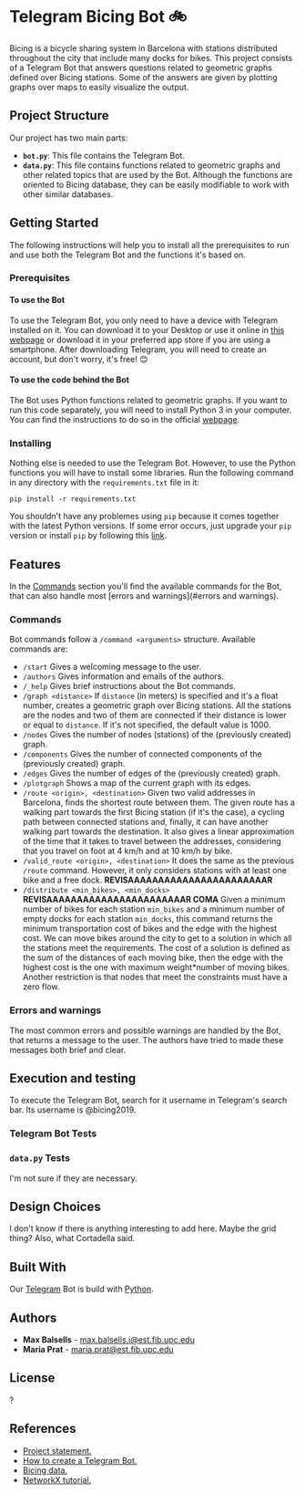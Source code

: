 # Telegram Bicing Bot 🚲

Bicing is a bicycle sharing system in Barcelona with stations distributed
throughout the city that include many docks for bikes. This project consists
of a Telegram Bot that answers questions related to geometric graphs defined
over Bicing stations. Some of the answers are given by plotting graphs over
maps to easily visualize the output.

## Project Structure

Our project has two main parts:

* **`bot.py`**: This file contains the Telegram Bot.
* **`data.py`**: This file contains functions related to geometric graphs and
other related topics that are used by the Bot. Although the functions are
oriented to Bicing database, they can be easily modifiable to work with other
similar databases.

## Getting Started

The following instructions will help you to install all the prerequisites to
run and use both the Telegram Bot and the functions it's based on.

### Prerequisites

#### To use the Bot

To use the Telegram Bot, you only need to have a device with Telegram installed
on it. You can download it to your Desktop or use it online in
[this webpage](https://telegram.org/) or download it in your preferred app store
if you are using a smartphone. After downloading Telegram, you will need to
create an account, but don't worry, it's free! 😊

#### To use the code behind the Bot

The Bot uses Python functions related to geometric graphs. If you want to run
this code separately, you will need to install Python 3 in your computer. You
can find the instructions to do so in the official
[webpage](https://www.python.org/downloads/).

### Installing

Nothing else is needed to use the Telegram Bot. However, to use the Python
functions you will have to install some libraries. Run the following command
in any directory with the `requirements.txt` file in it:

```{bash}
pip install -r requirements.txt
```
You shouldn't have any problemes using `pip` because it comes together with
the latest Python versions. If some error occurs, just upgrade your `pip`
version or install `pip` by following this
[link](https://pip.pypa.io/en/stable/installing/).

## Features

In the [Commands](#Commands) section you'll find the available commands for the
Bot, that can also handle most [errors and warnings](#errors and warnings).

### Commands

Bot commands follow a `/command <arguments>` structure. Available commands are:

- `/start`
    Gives a welcoming message to the user.
- `/authors`
    Gives information and emails of the authors.
- `/_help`
    Gives brief instructions about the Bot commands.
- `/graph <distance>`
    If `distance` (in meters) is specified and it's a float number, creates a geometric graph
    over Bicing stations. All the stations are the nodes and two of them are
    connected if their distance is lower or equal to `distance`. If it's not
    specified, the default value is 1000.
- `/nodes`
    Gives the number of nodes (stations) of the (previously created) graph.
- `/components`
    Gives the number of connected components of the (previously created) graph.
- `/edges`
    Gives the number of edges of the (previously created) graph.
- `/plotgraph`
    Shows a map of the current graph with its edges.
- `/route <origin>, <destination>`
    Given two valid addresses in Barcelona, finds the shortest route between
    them. The given route has a walking part towards the first Bicing station (if
    it's the case), a cycling path between connected stations and, finally, it can have
    another walking part towards the destination. It also gives a linear approximation
    of the time that it takes to travel between the addresses, considering that
    you travel on foot at 4 km/h and at 10 km/h by bike.
- `/valid_route <origin>, <destination>`
    It does the same as the previous `/route` command. However, it only considers
    stations with at least one bike and a free dock. **REVISAAAAAAAAAAAAAAAAAAAAAAAR**
- `/distribute <min_bikes>, <min_docks>` **REVISAAAAAAAAAAAAAAAAAAAAAAAR COMA**
    Given a minimum number of bikes for each station `min_bikes` and a minimum
    number of empty docks for each station `min_docks`, this command returns the
    minimum transportation cost of bikes and the edge with the highest cost. We
    can move bikes around the city to get to a solution in which all the stations
    meet the requirements. The cost of a solution is defined as the sum of the
    distances of each moving bike, then the edge with the highest cost is the one
    with maximum weight*number of moving bikes. Another restriction is that nodes
    that meet the constraints must have a zero flow.

### Errors and warnings

The most common errors and possible warnings are handled by the Bot, that
returns a message to the user. The authors have tried to made these messages
both brief and clear.

## Execution and testing

To execute the Telegram Bot, search for it username in Telegram's search bar.
Its username is @bicing2019.

### Telegram Bot Tests

### `data.py` Tests

I'm not sure if they are necessary.

## Design Choices

I don't know if there is anything interesting to add here. Maybe the grid
thing? Also, what Cortadella said.

## Built With

Our [Telegram](https://telegram.org/) Bot is build with [Python](https://www.python.org).

## Authors

* **Max Balsells** - <max.balsells.i@est.fib.upc.edu>
* **Maria Prat** - <maria.prat@est.fib.upc.edu>

## License

?

## References

* [Project statement.](https://github.com/jordi-petit/ap2-bicingbot-2019)
* [How to create a Telegram Bot.](https://github.com/jordi-petit/exemples-telegram)
* [Bicing data.](https://api.bsmsa.eu/ext/api/bsm/gbfs/v2/en/station_information)
* [NetworkX tutorial.](https://networkx.github.io/documentation/stable/tutorial.html)

